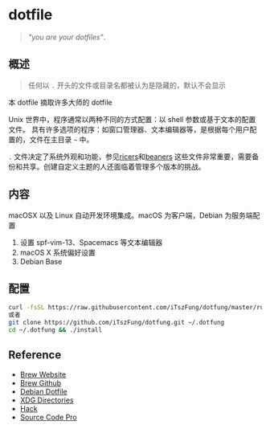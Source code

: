 # dotfile

> _"you are your dotfiles"_.

## 概述

> 任何以 `.` 开头的文件或目录名都被认为是隐藏的，默认不会显示

本 dotfile 摘取许多大师的 dotfile

Unix 世界中，程序通常以两种不同的方式配置：以 shell 参数或基于文本的配置文件。
具有许多选项的程序：如窗口管理器、文本编辑器等，是根据每个用户配置的，文件在主目录 `~` 中。

`.` 文件决定了系统外观和功能，参见[ricers](http://unixporn.net)和[beaners](http://nixers.net)
这些文件非常重要，需要备份和共享。创建自定义主题的人还面临着管理多个版本的挑战。

## 内容

macOSX 以及 Linux 自动开发环境集成。macOS 为客户端，Debian 为服务端配置

1. 设置 spf-vim-13、Spacemacs 等文本编辑器
2. macOS X 系统偏好设置
3. Debian Base

## 配置

```bash
curl -fsSL https://raw.githubusercontent.com/iTszFung/dotfung/master/run | sh -c
或者
git clone https://github.com/iTszFung/dotfung.git ~/.dotfung
cd ~/.dotfung && ./install
```

## Reference

- [Brew Website](https://brew.sh/index_zh-cn)
- [Brew Github](https://github.com/Homebrew/brew)
- [Debian Dotfile](https://wiki.debian.org/DotFilesList)
- [XDG Directories](<https://wiki.archlinux.org/index.php/XDG_user_directories_(简体中文)>)
- [Hack](https://github.com/source-foundry/Hack)
- [Source Code Pro](https://github.com/adobe-fonts/source-code-pro)
